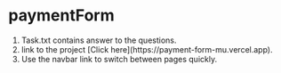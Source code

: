 # paymentForm
<ol>
  <li>Task.txt contains answer to the questions.</li>
  <li>link to the project [Click here](https://payment-form-mu.vercel.app).</li>
  <li>Use the navbar link to switch between pages quickly.</li>
</ol>


